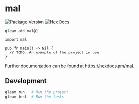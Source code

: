 # mal

[![Package Version](https://img.shields.io/hexpm/v/mal)](https://hex.pm/packages/mal)
[![Hex Docs](https://img.shields.io/badge/hex-docs-ffaff3)](https://hexdocs.pm/mal/)

```sh
gleam add mal@1
```
```gleam
import mal

pub fn main() -> Nil {
  // TODO: An example of the project in use
}
```

Further documentation can be found at <https://hexdocs.pm/mal>.

## Development

```sh
gleam run   # Run the project
gleam test  # Run the tests
```
